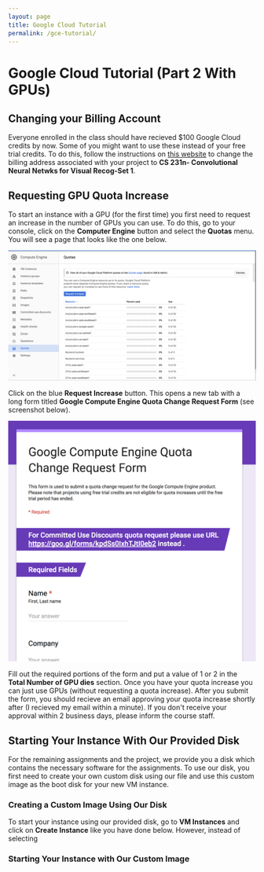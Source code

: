 ```yaml
---
layout: page
title: Google Cloud Tutorial
permalink: /gce-tutorial/
---
```

# Google Cloud Tutorial (Part 2 With GPUs) #

## Changing your Billing Account ##
Everyone enrolled in the class should have recieved $100 Google Cloud credits by now. Some of you might want to use these instead of your free trial credits. To do this, follow the instructions on [this website](https://support.google.com/cloud/answer/6293499?hl=en "Title") to change the billing address associated with your project to **CS 231n- Convolutional Neural Netwks for Visual Recog-Set 1**.
	 
## Requesting GPU Quota Increase ##
To start an instance with a GPU (for the first time) you first need to request an increase in the number of GPUs you can use. To do this, go to your console, click on the **Computer Engine** button and select the **Quotas** menu. You will see a page that looks like the one below. 

<div class='fig figcenter fighighlight'>
  <img src='/assets/google-cloud-quotas-screen.png'>
</div>

Click on the blue **Request Increase** button. This opens a new tab with a long form titled **Google Compute Engine Quota Change Request Form** (see screenshot below). 
<div class='fig figcenter fighighlight'>
  <img src='/assets/google-cloud-quotas-form.png'>
</div>

Fill out the required portions of the form and put a value of 1 or 2 in the **Total Number of GPU dies** section. Once you have your quota increase you can just use GPUs (without requesting a quota increase). After you submit the form, you should recieve an email approving your quota increase shortly after (I recieved my email within a minute). If you don't receive your approval within 2 business days, please inform the course staff. 


## Starting Your Instance With Our Provided Disk ##
For the remaining assignments and the project, we provide you a disk which contains the necessary software for the assignments. To use our disk, you first need to create your own custom disk using our file and use this custom image as the boot disk for your new VM instance. 

### Creating a Custom Image Using Our Disk ###



To start your instance using our provided disk, go to **VM Instances** and click on **Create Instance** like you have done below. However, instead of selecting 


### Starting Your Instance with Our Custom Image ###
